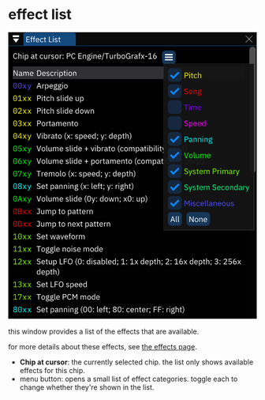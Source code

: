# effect list

![effect list window](effect-list.png)

this window provides a list of the effects that are available.

for more details about these effects, see [the effects page](../3-pattern/effects.md).

- **Chip at cursor**: the currently selected chip. the list only shows available effects for this chip.
- menu button: opens a small list of effect categories. toggle each to change whether they're shown in the list.
